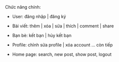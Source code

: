Chức năng chính:

- User: đăng nhập | đăng ký
- Bài viết: thêm | xóa | sửa | thích | comment | share
- Bạn bè: kết bạn | hủy kết bạn
- Profile: chỉnh sửa profile | xóa account
  ... còn tiếp

- Home page: search, new post, show post, logout
